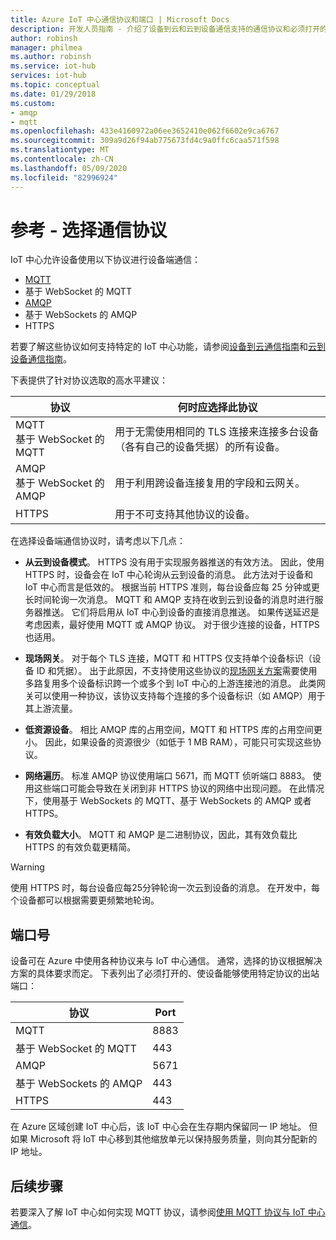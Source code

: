 ```yaml
---
title: Azure IoT 中心通信协议和端口 | Microsoft Docs
description: 开发人员指南 - 介绍了设备到云和云到设备通信支持的通信协议和必须打开的端口号。
author: robinsh
manager: philmea
ms.author: robinsh
ms.service: iot-hub
services: iot-hub
ms.topic: conceptual
ms.date: 01/29/2018
ms.custom:
- amqp
- mqtt
ms.openlocfilehash: 433e4160972a06ee3652410e062f6602e9ca6767
ms.sourcegitcommit: 309a9d26f94ab775673fd4c9a0ffc6caa571f598
ms.translationtype: MT
ms.contentlocale: zh-CN
ms.lasthandoff: 05/09/2020
ms.locfileid: "82996924"
---
```

# <a name="reference---choose-a-communication-protocol"></a>参考 - 选择通信协议

IoT 中心允许设备使用以下协议进行设备端通信：

* [MQTT](https://docs.oasis-open.org/mqtt/mqtt/v3.1.1/mqtt-v3.1.1.pdf)
* 基于 WebSocket 的 MQTT
* [AMQP](https://docs.oasis-open.org/amqp/core/v1.0/os/amqp-core-complete-v1.0-os.pdf)
* 基于 WebSockets 的 AMQP
* HTTPS

若要了解这些协议如何支持特定的 IoT 中心功能，请参阅[设备到云通信指南](iot-hub-devguide-d2c-guidance.md)和[云到设备通信指南](iot-hub-devguide-c2d-guidance.md)。

下表提供了针对协议选取的高水平建议：

| 协议 | 何时应选择此协议 |
| --- | --- |
| MQTT <br> 基于 WebSocket 的 MQTT |用于无需使用相同的 TLS 连接来连接多台设备（各有自己的设备凭据）的所有设备。 |
| AMQP <br> 基于 WebSocket 的 AMQP |用于利用跨设备连接复用的字段和云网关。 |
| HTTPS |用于不可支持其他协议的设备。 |

在选择设备端通信协议时，请考虑以下几点：

* **从云到设备模式**。 HTTPS 没有用于实现服务器推送的有效方法。 因此，使用 HTTPS 时，设备会在 IoT 中心轮询从云到设备的消息。 此方法对于设备和 IoT 中心而言是低效的。 根据当前 HTTPS 准则，每台设备应每 25 分钟或更长时间轮询一次消息。 MQTT 和 AMQP 支持在收到云到设备的消息时进行服务器推送。 它们将启用从 IoT 中心到设备的直接消息推送。 如果传送延迟是考虑因素，最好使用 MQTT 或 AMQP 协议。 对于很少连接的设备，HTTPS 也适用。

* **现场网关**。 对于每个 TLS 连接，MQTT 和 HTTPS 仅支持单个设备标识（设备 ID 和凭据）。 出于此原因，不支持使用这些协议的[现场网关方案](iot-hub-devguide-endpoints.md#field-gateways)需要使用多路复用多个设备标识跨一个或多个到 IoT 中心的上游连接池的消息。 此类网关可以使用一种协议，该协议支持每个连接的多个设备标识（如 AMQP）用于其上游流量。

* **低资源设备**。 相比 AMQP 库的占用空间，MQTT 和 HTTPS 库的占用空间更小。 因此，如果设备的资源很少（如低于 1 MB RAM），可能只可实现这些协议。

* **网络遍历**。 标准 AMQP 协议使用端口 5671，而 MQTT 侦听端口 8883。 使用这些端口可能会导致在关闭到非 HTTPS 协议的网络中出现问题。 在此情况下，使用基于 WebSockets 的 MQTT、基于 WebSockets 的 AMQP 或者 HTTPS。

* **有效负载大小**。 MQTT 和 AMQP 是二进制协议，因此，其有效负载比 HTTPS 的有效负载更精简。

> [!WARNING]
> 使用 HTTPS 时，每台设备应每25分钟轮询一次云到设备的消息。 在开发中，每个设备都可以根据需要更频繁地轮询。

## <a name="port-numbers"></a>端口号

设备可在 Azure 中使用各种协议来与 IoT 中心通信。 通常，选择的协议根据解决方案的具体要求而定。 下表列出了必须打开的、使设备能够使用特定协议的出站端口：

| 协议 | Port |
| --- | --- |
| MQTT |8883 |
| 基于 WebSocket 的 MQTT |443 |
| AMQP |5671 |
| 基于 WebSockets 的 AMQP |443 |
| HTTPS |443 |

在 Azure 区域创建 IoT 中心后，该 IoT 中心会在生存期内保留同一 IP 地址。 但如果 Microsoft 将 IoT 中心移到其他缩放单元以保持服务质量，则向其分配新的 IP 地址。

## <a name="next-steps"></a>后续步骤

若要深入了解 IoT 中心如何实现 MQTT 协议，请参阅[使用 MQTT 协议与 IoT 中心通信](iot-hub-mqtt-support.md)。
